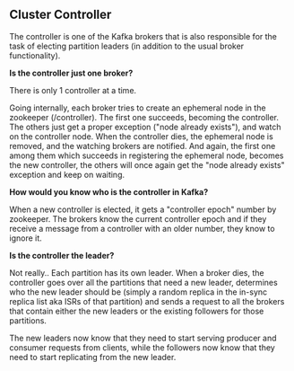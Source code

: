 ## Cluster Controller

The controller is one of the Kafka brokers that is also responsible for the task of electing partition leaders (in addition to the usual broker functionality).

**Is the controller just one broker?**

There is only 1 controller at a time.

Going internally, each broker tries to create an ephemeral node in the zookeeper (/controller). The first one succeeds, becoming the controller. The others just get a proper exception ("node already exists"), and watch on the controller node. When the controller dies, the ephemeral node is removed, and the watching brokers are notified. And again, the first one among them which succeeds in registering the ephemeral node, becomes the new controller, the others will once again get the "node already exists" exception and keep on waiting.

**How would you know who is the controller in Kafka?**

When a new controller is elected, it gets a "controller epoch" number by zookeeper. The brokers know the current controller epoch and if they receive a message from a controller with an older number, they know to ignore it.

**Is the controller the leader?**

Not really.. Each partition has its own leader. When a broker dies, the controller goes over all the partitions that need a new leader, determines who the new leader should be (simply a random replica in the in-sync replica list aka ISRs of that partition) and sends a request to all the brokers that contain either the new leaders or the existing followers for those partitions.

The new leaders now know that they need to start serving producer and consumer requests from clients, while the followers now know that they need to start replicating from the new leader.
